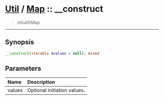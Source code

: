 # [Util](Util.md) / [Map](Util-Map.md) :: __construct
 > im\util\Map
____

## Synopsis
```php
__construct(iterable $values = null): mixed
```

## Parameters
| Name | Description |
| :--- | :---------- |
| values | Optional initiation values. |
